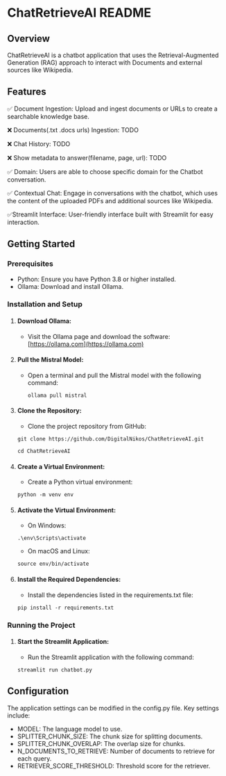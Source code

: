 # ChatRetrieveAI README

## Overview

ChatRetrieveAI is a chatbot application that uses the Retrieval-Augmented Generation (RAG) approach to interact with Documents and external sources like Wikipedia.

## Features

✅ Document Ingestion: Upload and ingest documents or URLs to create a searchable knowledge base.

❌ Documents(.txt .docs urls) Ingestion: TODO

❌ Chat History: TODO

❌ Show metadata to answer(filename, page, url): TODO

✅ Domain: Users are able to choose specific domain for the Chatbot conversation.

✅ Contextual Chat: Engage in conversations with the chatbot, which uses the content of the uploaded PDFs and additional sources like Wikipedia.

✅Streamlit Interface: User-friendly interface built with Streamlit for easy interaction.

## Getting Started

### Prerequisites

- Python: Ensure you have Python 3.8 or higher installed.
- Ollama: Download and install Ollama.

### Installation and Setup

1. #### Download Ollama:
   - Visit the Ollama page and download the software:
     [https://ollama.com](https://ollama.com)
2. #### Pull the Mistral Model:
   - Open a terminal and pull the Mistral model with the following command:
     ```
     ollama pull mistral
     ```
3. #### Clone the Repository:
   - Clone the project repository from GitHub:
   ```
   git clone https://github.com/DigitalNikos/ChatRetrieveAI.git
   ```
   ```
   cd ChatRetrieveAI
   ```
4. #### Create a Virtual Environment:
   - Create a Python virtual environment:
   ```
   python -m venv env
   ```
5. #### Activate the Virtual Environment:
   - On Windows:
   ```
   .\env\Scripts\activate
   ```
   - On macOS and Linux:
   ```
   source env/bin/activate
   ```
6. #### Install the Required Dependencies:
   - Install the dependencies listed in the requirements.txt file:
   ```
   pip install -r requirements.txt
   ```

### Running the Project

1. #### Start the Streamlit Application:
   - Run the Streamlit application with the following command:
   ```
   streamlit run chatbot.py
   ```

## Configuration

The application settings can be modified in the config.py file. Key settings include:

- MODEL: The language model to use.
- SPLITTER_CHUNK_SIZE: The chunk size for splitting documents.
- SPLITTER_CHUNK_OVERLAP: The overlap size for chunks.
- N_DOCUMENTS_TO_RETRIEVE: Number of documents to retrieve for each query.
- RETRIEVER_SCORE_THRESHOLD: Threshold score for the retriever.
